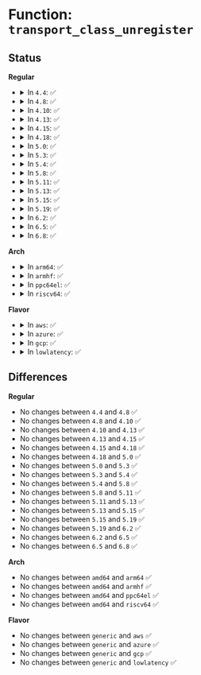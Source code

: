 # Function: <code>transport_class_unregister</code>

## Status
<b>Regular</b>
<ul>
<li>
<details>
<summary>In <code>4.4</code>: ✅</summary>

```c
void transport_class_unregister(struct transport_class *tclass);
```

**Collision:** Unique Global

**Inline:** No

**Transformation:** False

**Instances:**

```
In drivers/base/transport_class.c (ffffffff81550a70)
Location: drivers/base/transport_class.c:62
Inline: False
Direct callers:
  - drivers/ata/libata-transport.c:libata_transport_init
  - drivers/ata/libata-transport.c:libata_transport_init
  - drivers/ata/libata-transport.c:libata_transport_exit
  - drivers/ata/libata-transport.c:libata_transport_exit
  - drivers/ata/libata-transport.c:libata_transport_exit
```
**Symbols:**

```
ffffffff81550a70-ffffffff81550a80: transport_class_unregister (STB_GLOBAL)
```
</details>
</li>
<li>
<details>
<summary>In <code>4.8</code>: ✅</summary>

```c
void transport_class_unregister(struct transport_class *tclass);
```

**Collision:** Unique Global

**Inline:** No

**Transformation:** False

**Instances:**

```
In drivers/base/transport_class.c (ffffffff815a2870)
Location: drivers/base/transport_class.c:62
Inline: False
Direct callers:
  - drivers/ata/libata-transport.c:libata_transport_exit
  - drivers/ata/libata-transport.c:libata_transport_exit
  - drivers/ata/libata-transport.c:libata_transport_exit
  - drivers/ata/libata-transport.c:libata_transport_init
  - drivers/ata/libata-transport.c:libata_transport_init
```
**Symbols:**

```
ffffffff815a2870-ffffffff815a2880: transport_class_unregister (STB_GLOBAL)
```
</details>
</li>
<li>
<details>
<summary>In <code>4.10</code>: ✅</summary>

```c
void transport_class_unregister(struct transport_class *tclass);
```

**Collision:** Unique Global

**Inline:** No

**Transformation:** False

**Instances:**

```
In drivers/base/transport_class.c (ffffffff815d0ff0)
Location: drivers/base/transport_class.c:62
Inline: False
Direct callers:
  - drivers/ata/libata-transport.c:libata_transport_exit
  - drivers/ata/libata-transport.c:libata_transport_exit
  - drivers/ata/libata-transport.c:libata_transport_exit
  - drivers/ata/libata-transport.c:libata_transport_init
  - drivers/ata/libata-transport.c:libata_transport_init
```
**Symbols:**

```
ffffffff815d0ff0-ffffffff815d1000: transport_class_unregister (STB_GLOBAL)
```
</details>
</li>
<li>
<details>
<summary>In <code>4.13</code>: ✅</summary>

```c
void transport_class_unregister(struct transport_class *tclass);
```

**Collision:** Unique Global

**Inline:** No

**Transformation:** False

**Instances:**

```
In drivers/base/transport_class.c (ffffffff815e59d0)
Location: drivers/base/transport_class.c:62
Inline: False
Direct callers:
  - drivers/ata/libata-transport.c:libata_transport_exit
  - drivers/ata/libata-transport.c:libata_transport_exit
  - drivers/ata/libata-transport.c:libata_transport_exit
  - drivers/ata/libata-transport.c:libata_transport_init
  - drivers/ata/libata-transport.c:libata_transport_init
```
**Symbols:**

```
ffffffff815e59d0-ffffffff815e59e0: transport_class_unregister (STB_GLOBAL)
```
</details>
</li>
<li>
<details>
<summary>In <code>4.15</code>: ✅</summary>

```c
void transport_class_unregister(struct transport_class *tclass);
```

**Collision:** Unique Global

**Inline:** No

**Transformation:** False

**Instances:**

```
In drivers/base/transport_class.c (ffffffff8164ccd0)
Location: drivers/base/transport_class.c:62
Inline: False
Direct callers:
  - drivers/ata/libata-transport.c:libata_transport_exit
  - drivers/ata/libata-transport.c:libata_transport_exit
  - drivers/ata/libata-transport.c:libata_transport_exit
  - drivers/ata/libata-transport.c:libata_transport_init
  - drivers/ata/libata-transport.c:libata_transport_init
```
**Symbols:**

```
ffffffff8164ccd0-ffffffff8164cce0: transport_class_unregister (STB_GLOBAL)
```
</details>
</li>
<li>
<details>
<summary>In <code>4.18</code>: ✅</summary>

```c
void transport_class_unregister(struct transport_class *tclass);
```

**Collision:** Unique Global

**Inline:** No

**Transformation:** False

**Instances:**

```
In drivers/base/transport_class.c (ffffffff816882b0)
Location: drivers/base/transport_class.c:61
Inline: False
Direct callers:
  - drivers/ata/libata-transport.c:libata_transport_exit
  - drivers/ata/libata-transport.c:libata_transport_exit
  - drivers/ata/libata-transport.c:libata_transport_exit
  - drivers/ata/libata-transport.c:libata_transport_init
  - drivers/ata/libata-transport.c:libata_transport_init
```
**Symbols:**

```
ffffffff816882b0-ffffffff816882c0: transport_class_unregister (STB_GLOBAL)
```
</details>
</li>
<li>
<details>
<summary>In <code>5.0</code>: ✅</summary>

```c
void transport_class_unregister(struct transport_class *tclass);
```

**Collision:** Unique Global

**Inline:** No

**Transformation:** False

**Instances:**

```
In drivers/base/transport_class.c (ffffffff816a7fa0)
Location: drivers/base/transport_class.c:61
Inline: False
Direct callers:
  - drivers/ata/libata-transport.c:libata_transport_exit
  - drivers/ata/libata-transport.c:libata_transport_exit
  - drivers/ata/libata-transport.c:libata_transport_exit
  - drivers/ata/libata-transport.c:libata_transport_init
  - drivers/ata/libata-transport.c:libata_transport_init
```
**Symbols:**

```
ffffffff816a7fa0-ffffffff816a7fb0: transport_class_unregister (STB_GLOBAL)
```
</details>
</li>
<li>
<details>
<summary>In <code>5.3</code>: ✅</summary>

```c
void transport_class_unregister(struct transport_class *tclass);
```

**Collision:** Unique Global

**Inline:** No

**Transformation:** False

**Instances:**

```
In drivers/base/transport_class.c (ffffffff816e1190)
Location: drivers/base/transport_class.c:61
Inline: False
Direct callers:
  - drivers/ata/libata-transport.c:libata_transport_exit
  - drivers/ata/libata-transport.c:libata_transport_exit
  - drivers/ata/libata-transport.c:libata_transport_exit
  - drivers/ata/libata-transport.c:libata_transport_init
  - drivers/ata/libata-transport.c:libata_transport_init
```
**Symbols:**

```
ffffffff816e1190-ffffffff816e11a0: transport_class_unregister (STB_GLOBAL)
```
</details>
</li>
<li>
<details>
<summary>In <code>5.4</code>: ✅</summary>

```c
void transport_class_unregister(struct transport_class *tclass);
```

**Collision:** Unique Global

**Inline:** No

**Transformation:** False

**Instances:**

```
In drivers/base/transport_class.c (ffffffff81705340)
Location: drivers/base/transport_class.c:61
Inline: False
Direct callers:
  - drivers/ata/libata-transport.c:libata_transport_exit
  - drivers/ata/libata-transport.c:libata_transport_exit
  - drivers/ata/libata-transport.c:libata_transport_exit
  - drivers/ata/libata-transport.c:libata_transport_init
  - drivers/ata/libata-transport.c:libata_transport_init
```
**Symbols:**

```
ffffffff81705340-ffffffff81705350: transport_class_unregister (STB_GLOBAL)
```
</details>
</li>
<li>
<details>
<summary>In <code>5.8</code>: ✅</summary>

```c
void transport_class_unregister(struct transport_class *tclass);
```

**Collision:** Unique Global

**Inline:** No

**Transformation:** False

**Instances:**

```
In drivers/base/transport_class.c (ffffffff817bfbb0)
Location: drivers/base/transport_class.c:65
Inline: False
Direct callers:
  - drivers/ata/libata-transport.c:libata_transport_exit
  - drivers/ata/libata-transport.c:libata_transport_exit
  - drivers/ata/libata-transport.c:libata_transport_exit
  - drivers/ata/libata-transport.c:libata_transport_init
  - drivers/ata/libata-transport.c:libata_transport_init
```
**Symbols:**

```
ffffffff817bfbb0-ffffffff817bfbc0: transport_class_unregister (STB_GLOBAL)
```
</details>
</li>
<li>
<details>
<summary>In <code>5.11</code>: ✅</summary>

```c
void transport_class_unregister(struct transport_class *tclass);
```

**Collision:** Unique Global

**Inline:** No

**Transformation:** False

**Instances:**

```
In drivers/base/transport_class.c (ffffffff817d4ab0)
Location: drivers/base/transport_class.c:65
Inline: False
Direct callers:
  - drivers/ata/libata-transport.c:libata_transport_exit
  - drivers/ata/libata-transport.c:libata_transport_exit
  - drivers/ata/libata-transport.c:libata_transport_exit
  - drivers/ata/libata-transport.c:libata_transport_init
  - drivers/ata/libata-transport.c:libata_transport_init
```
**Symbols:**

```
ffffffff817d4ab0-ffffffff817d4ac0: transport_class_unregister (STB_GLOBAL)
```
</details>
</li>
<li>
<details>
<summary>In <code>5.13</code>: ✅</summary>

```c
void transport_class_unregister(struct transport_class *tclass);
```

**Collision:** Unique Global

**Inline:** No

**Transformation:** False

**Instances:**

```
In drivers/base/transport_class.c (ffffffff817b84c0)
Location: drivers/base/transport_class.c:65
Inline: False
Direct callers:
  - drivers/ata/libata-transport.c:libata_transport_exit
  - drivers/ata/libata-transport.c:libata_transport_exit
  - drivers/ata/libata-transport.c:libata_transport_exit
  - drivers/ata/libata-transport.c:libata_transport_init
  - drivers/ata/libata-transport.c:libata_transport_init
```
**Symbols:**

```
ffffffff817b84c0-ffffffff817b84d0: transport_class_unregister (STB_GLOBAL)
```
</details>
</li>
<li>
<details>
<summary>In <code>5.15</code>: ✅</summary>

```c
void transport_class_unregister(struct transport_class *tclass);
```

**Collision:** Unique Global

**Inline:** No

**Transformation:** False

**Instances:**

```
In drivers/base/transport_class.c (ffffffff81841e40)
Location: drivers/base/transport_class.c:65
Inline: False
Direct callers:
  - drivers/ata/libata-transport.c:libata_transport_exit
  - drivers/ata/libata-transport.c:libata_transport_exit
  - drivers/ata/libata-transport.c:libata_transport_exit
  - drivers/ata/libata-transport.c:libata_transport_init
  - drivers/ata/libata-transport.c:libata_transport_init
```
**Symbols:**

```
ffffffff81841e40-ffffffff81841e50: transport_class_unregister (STB_GLOBAL)
```
</details>
</li>
<li>
<details>
<summary>In <code>5.19</code>: ✅</summary>

```c
void transport_class_unregister(struct transport_class *tclass);
```

**Collision:** Unique Global

**Inline:** No

**Transformation:** False

**Instances:**

```
In drivers/base/transport_class.c (ffffffff819854f0)
Location: drivers/base/transport_class.c:65
Inline: False
Direct callers:
  - drivers/ata/libata-transport.c:libata_transport_exit
  - drivers/ata/libata-transport.c:libata_transport_exit
  - drivers/ata/libata-transport.c:libata_transport_exit
  - drivers/ata/libata-transport.c:libata_transport_init
  - drivers/ata/libata-transport.c:libata_transport_init
```
**Symbols:**

```
ffffffff819854f0-ffffffff81985506: transport_class_unregister (STB_GLOBAL)
```
</details>
</li>
<li>
<details>
<summary>In <code>6.2</code>: ✅</summary>

```c
void transport_class_unregister(struct transport_class *tclass);
```

**Collision:** Unique Global

**Inline:** No

**Transformation:** False

**Instances:**

```
In drivers/base/transport_class.c (ffffffff81af3830)
Location: drivers/base/transport_class.c:65
Inline: False
Direct callers:
  - drivers/ata/libata-transport.c:libata_transport_exit
  - drivers/ata/libata-transport.c:libata_transport_exit
  - drivers/ata/libata-transport.c:libata_transport_exit
  - drivers/ata/libata-transport.c:libata_transport_init
  - drivers/ata/libata-transport.c:libata_transport_init
```
**Symbols:**

```
ffffffff81af3830-ffffffff81af3846: transport_class_unregister (STB_GLOBAL)
```
</details>
</li>
<li>
<details>
<summary>In <code>6.5</code>: ✅</summary>

```c
void transport_class_unregister(struct transport_class *tclass);
```

**Collision:** Unique Global

**Inline:** No

**Transformation:** False

**Instances:**

```
In drivers/base/transport_class.c (ffffffff81b41a50)
Location: drivers/base/transport_class.c:65
Inline: False
Direct callers:
  - drivers/ata/libata-transport.c:libata_transport_exit
  - drivers/ata/libata-transport.c:libata_transport_exit
  - drivers/ata/libata-transport.c:libata_transport_exit
  - drivers/ata/libata-transport.c:libata_transport_init
  - drivers/ata/libata-transport.c:libata_transport_init
```
**Symbols:**

```
ffffffff81b41a50-ffffffff81b41a66: transport_class_unregister (STB_GLOBAL)
```
</details>
</li>
<li>
<details>
<summary>In <code>6.8</code>: ✅</summary>

```c
void transport_class_unregister(struct transport_class *tclass);
```

**Collision:** Unique Global

**Inline:** No

**Transformation:** False

**Instances:**

```
In drivers/base/transport_class.c (ffffffff81b99920)
Location: drivers/base/transport_class.c:65
Inline: False
Direct callers:
  - drivers/ata/libata-transport.c:libata_transport_exit
  - drivers/ata/libata-transport.c:libata_transport_exit
  - drivers/ata/libata-transport.c:libata_transport_exit
  - drivers/ata/libata-transport.c:libata_transport_init
  - drivers/ata/libata-transport.c:libata_transport_init
```
**Symbols:**

```
ffffffff81b99920-ffffffff81b99936: transport_class_unregister (STB_GLOBAL)
```
</details>
</li>
</ul>
<b>Arch</b>
<ul>
<li>
<details>
<summary>In <code>arm64</code>: ✅</summary>

```c
void transport_class_unregister(struct transport_class *tclass);
```

**Collision:** Unique Global

**Inline:** No

**Transformation:** False

**Instances:**

```
In drivers/base/transport_class.c (ffff8000108f1aa0)
Location: drivers/base/transport_class.c:61
Inline: False
Direct callers:
  - drivers/ata/libata-transport.c:libata_transport_exit
  - drivers/ata/libata-transport.c:libata_transport_exit
  - drivers/ata/libata-transport.c:libata_transport_exit
  - drivers/ata/libata-transport.c:libata_transport_init
  - drivers/ata/libata-transport.c:libata_transport_init
```
**Symbols:**

```
ffff8000108f1aa0-ffff8000108f1acc: transport_class_unregister (STB_GLOBAL)
```
</details>
</li>
<li>
<details>
<summary>In <code>armhf</code>: ✅</summary>

```c
void transport_class_unregister(struct transport_class *tclass);
```

**Collision:** Unique Global

**Inline:** No

**Transformation:** False

**Instances:**

```
In drivers/base/transport_class.c (c09de95c)
Location: drivers/base/transport_class.c:61
Inline: False
Direct callers:
  - drivers/ata/libata-transport.c:libata_transport_exit
  - drivers/ata/libata-transport.c:libata_transport_exit
  - drivers/ata/libata-transport.c:libata_transport_exit
  - drivers/ata/libata-transport.c:libata_transport_init
  - drivers/ata/libata-transport.c:libata_transport_init
```
**Symbols:**

```
c09de95c-c09de978: transport_class_unregister (STB_GLOBAL)
```
</details>
</li>
<li>
<details>
<summary>In <code>ppc64el</code>: ✅</summary>

```c
void transport_class_unregister(struct transport_class *tclass);
```

**Collision:** Unique Global

**Inline:** No

**Transformation:** False

**Instances:**

```
In drivers/base/transport_class.c (c00000000098b150)
Location: drivers/base/transport_class.c:61
Inline: False
Direct callers:
  - drivers/scsi/scsi_transport_srp.c:srp_transport_exit
  - drivers/scsi/scsi_transport_srp.c:srp_transport_exit
  - drivers/scsi/scsi_transport_srp.c:srp_transport_init
  - drivers/ata/libata-transport.c:libata_transport_exit
  - drivers/ata/libata-transport.c:libata_transport_exit
  - drivers/ata/libata-transport.c:libata_transport_exit
  - drivers/ata/libata-transport.c:libata_transport_init
  - drivers/ata/libata-transport.c:libata_transport_init
```
**Symbols:**

```
c00000000098b150-c00000000098b184: transport_class_unregister (STB_GLOBAL)
```
</details>
</li>
<li>
<details>
<summary>In <code>riscv64</code>: ✅</summary>

```c
void transport_class_unregister(struct transport_class *tclass);
```

**Collision:** Unique Global

**Inline:** No

**Transformation:** False

**Instances:**

```
In drivers/base/transport_class.c (ffffffe0005837cc)
Location: drivers/base/transport_class.c:61
Inline: False
Direct callers:
  - drivers/ata/libata-transport.c:libata_transport_exit
  - drivers/ata/libata-transport.c:libata_transport_exit
  - drivers/ata/libata-transport.c:libata_transport_exit
  - drivers/ata/libata-transport.c:libata_transport_init
  - drivers/ata/libata-transport.c:libata_transport_init
```
**Symbols:**

```
ffffffe0005837cc-ffffffe0005837f6: transport_class_unregister (STB_GLOBAL)
```
</details>
</li>
</ul>
<b>Flavor</b>
<ul>
<li>
<details>
<summary>In <code>aws</code>: ✅</summary>

```c
void transport_class_unregister(struct transport_class *tclass);
```

**Collision:** Unique Global

**Inline:** No

**Transformation:** False

**Instances:**

```
In drivers/base/transport_class.c (ffffffff816caa90)
Location: drivers/base/transport_class.c:61
Inline: False
Direct callers:
  - drivers/ata/libata-transport.c:libata_transport_exit
  - drivers/ata/libata-transport.c:libata_transport_exit
  - drivers/ata/libata-transport.c:libata_transport_exit
  - drivers/ata/libata-transport.c:libata_transport_init
  - drivers/ata/libata-transport.c:libata_transport_init
```
**Symbols:**

```
ffffffff816caa90-ffffffff816caaa0: transport_class_unregister (STB_GLOBAL)
```
</details>
</li>
<li>
<details>
<summary>In <code>azure</code>: ✅</summary>

```c
void transport_class_unregister(struct transport_class *tclass);
```

**Collision:** Unique Global

**Inline:** No

**Transformation:** False

**Instances:**

```
In drivers/base/transport_class.c (ffffffff816a5dc0)
Location: drivers/base/transport_class.c:61
Inline: False
Direct callers:
  - drivers/scsi/scsi_transport_fc.c:fc_transport_exit
  - drivers/scsi/scsi_transport_fc.c:fc_transport_exit
  - drivers/scsi/scsi_transport_fc.c:fc_transport_exit
  - drivers/scsi/scsi_transport_fc.c:fc_transport_exit
  - drivers/scsi/scsi_transport_fc.c:fc_transport_init
  - drivers/scsi/scsi_transport_fc.c:fc_transport_init
  - drivers/scsi/scsi_transport_fc.c:fc_transport_init
  - drivers/ata/libata-transport.c:libata_transport_exit
  - drivers/ata/libata-transport.c:libata_transport_exit
  - drivers/ata/libata-transport.c:libata_transport_exit
  - drivers/ata/libata-transport.c:libata_transport_init
  - drivers/ata/libata-transport.c:libata_transport_init
```
**Symbols:**

```
ffffffff816a5dc0-ffffffff816a5dd0: transport_class_unregister (STB_GLOBAL)
```
</details>
</li>
<li>
<details>
<summary>In <code>gcp</code>: ✅</summary>

```c
void transport_class_unregister(struct transport_class *tclass);
```

**Collision:** Unique Global

**Inline:** No

**Transformation:** False

**Instances:**

```
In drivers/base/transport_class.c (ffffffff816f9000)
Location: drivers/base/transport_class.c:61
Inline: False
Direct callers:
  - drivers/ata/libata-transport.c:libata_transport_exit
  - drivers/ata/libata-transport.c:libata_transport_exit
  - drivers/ata/libata-transport.c:libata_transport_exit
  - drivers/ata/libata-transport.c:libata_transport_init
  - drivers/ata/libata-transport.c:libata_transport_init
```
**Symbols:**

```
ffffffff816f9000-ffffffff816f9010: transport_class_unregister (STB_GLOBAL)
```
</details>
</li>
<li>
<details>
<summary>In <code>lowlatency</code>: ✅</summary>

```c
void transport_class_unregister(struct transport_class *tclass);
```

**Collision:** Unique Global

**Inline:** No

**Transformation:** False

**Instances:**

```
In drivers/base/transport_class.c (ffffffff817138a0)
Location: drivers/base/transport_class.c:61
Inline: False
Direct callers:
  - drivers/ata/libata-transport.c:libata_transport_exit
  - drivers/ata/libata-transport.c:libata_transport_exit
  - drivers/ata/libata-transport.c:libata_transport_exit
  - drivers/ata/libata-transport.c:libata_transport_init
  - drivers/ata/libata-transport.c:libata_transport_init
```
**Symbols:**

```
ffffffff817138a0-ffffffff817138b0: transport_class_unregister (STB_GLOBAL)
```
</details>
</li>
</ul>

## Differences
<b>Regular</b>
<ul>
<li>
No changes between <code>4.4</code> and <code>4.8</code> ✅
</li>
<li>
No changes between <code>4.8</code> and <code>4.10</code> ✅
</li>
<li>
No changes between <code>4.10</code> and <code>4.13</code> ✅
</li>
<li>
No changes between <code>4.13</code> and <code>4.15</code> ✅
</li>
<li>
No changes between <code>4.15</code> and <code>4.18</code> ✅
</li>
<li>
No changes between <code>4.18</code> and <code>5.0</code> ✅
</li>
<li>
No changes between <code>5.0</code> and <code>5.3</code> ✅
</li>
<li>
No changes between <code>5.3</code> and <code>5.4</code> ✅
</li>
<li>
No changes between <code>5.4</code> and <code>5.8</code> ✅
</li>
<li>
No changes between <code>5.8</code> and <code>5.11</code> ✅
</li>
<li>
No changes between <code>5.11</code> and <code>5.13</code> ✅
</li>
<li>
No changes between <code>5.13</code> and <code>5.15</code> ✅
</li>
<li>
No changes between <code>5.15</code> and <code>5.19</code> ✅
</li>
<li>
No changes between <code>5.19</code> and <code>6.2</code> ✅
</li>
<li>
No changes between <code>6.2</code> and <code>6.5</code> ✅
</li>
<li>
No changes between <code>6.5</code> and <code>6.8</code> ✅
</li>
</ul>
<b>Arch</b>
<ul>
<li>
No changes between <code>amd64</code> and <code>arm64</code> ✅
</li>
<li>
No changes between <code>amd64</code> and <code>armhf</code> ✅
</li>
<li>
No changes between <code>amd64</code> and <code>ppc64el</code> ✅
</li>
<li>
No changes between <code>amd64</code> and <code>riscv64</code> ✅
</li>
</ul>
<b>Flavor</b>
<ul>
<li>
No changes between <code>generic</code> and <code>aws</code> ✅
</li>
<li>
No changes between <code>generic</code> and <code>azure</code> ✅
</li>
<li>
No changes between <code>generic</code> and <code>gcp</code> ✅
</li>
<li>
No changes between <code>generic</code> and <code>lowlatency</code> ✅
</li>
</ul>
